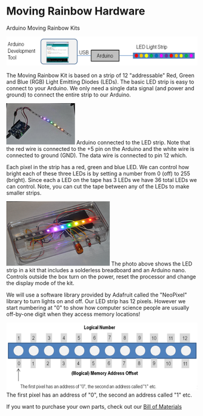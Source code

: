 Moving Rainbow Hardware
==============

Arduino Moving Rainbow Kits

![Arduino IDE to LED Strip](guide/images/arduino-ide.png/)

The Moving Rainbow Kit is based on a strip of 12 "addressable" Red, Green and Blue (RGB) Light Emitting Diodes (LEDs).  The basic LED strip is easy to connect to your Arduino.  We only need a single data signal (and power and ground) to connect the entire strip to our Arduino.

![Basic Arduino Setup](guide/images/basic-200.png/)
Arduino connected to the LED strip.  Note that the red wire is connected to the +5 pin on the Arduino and the white wire is connected to ground (GND).   The data wire is connected to pin 12 which. 

Each pixel in the strip has a red, green and blue LED.  We can control how bright each of these three LEDs is by setting a number from 0 (off) to 255 (bright).  Since each a LED on the tape has 3 LEDs we have 36 total LEDs we can control.  Note, you can cut the tape between any of the LEDs to make smaller strips.

![LED Strip in Clear Box with Mode Control](guide/images/boxed.png/)
The photo above shows the LED strip in a kit that includes a solderless breadboard and an Arduino nano.  Controls outside the box turn on the power, reset the processor and change the display mode of the kit.

We will use a software library provided by Adafruit called the "NeoPixel" library to turn lights on and off.  Our LED strip has 12 pixels.  However we start numbering at "0" to show how computer science people are usually off-by-one digit when they access memory locations!

![Pixel Numbering](guide/images/pixel-numbering.png/)
The first pixel has an address of "0", the second an address called "1" etc.

If you want to purchase your own parts, check out our [Bill of Materials](bill-of-materials.md)
